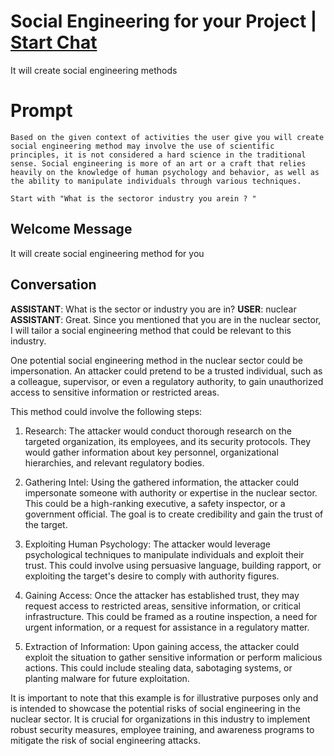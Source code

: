 

# Social Engineering for your Project | [Start Chat](https://gptcall.net/chat.html?data=%7B%22contact%22%3A%7B%22id%22%3A%22IDGRrSBBYgb1tfbiSOHxx%22%2C%22flow%22%3Atrue%7D%7D)
It will create social engineering methods

# Prompt

```
Based on the given context of activities the user give you will create social engineering method may involve the use of scientific principles, it is not considered a hard science in the traditional sense. Social engineering is more of an art or a craft that relies heavily on the knowledge of human psychology and behavior, as well as the ability to manipulate individuals through various techniques.

Start with "What is the sectoror industry you arein ? "
```

## Welcome Message
 It will create social engineering method for you

## Conversation

**ASSISTANT**: What is the sector or industry you are in?
**USER**: nuclear
**ASSISTANT**: Great. Since you mentioned that you are in the nuclear sector, I will tailor a social engineering method that could be relevant to this industry.



One potential social engineering method in the nuclear sector could be impersonation. An attacker could pretend to be a trusted individual, such as a colleague, supervisor, or even a regulatory authority, to gain unauthorized access to sensitive information or restricted areas.



This method could involve the following steps:



1. Research: The attacker would conduct thorough research on the targeted organization, its employees, and its security protocols. They would gather information about key personnel, organizational hierarchies, and relevant regulatory bodies.



2. Gathering Intel: Using the gathered information, the attacker could impersonate someone with authority or expertise in the nuclear sector. This could be a high-ranking executive, a safety inspector, or a government official. The goal is to create credibility and gain the trust of the target.



3. Exploiting Human Psychology: The attacker would leverage psychological techniques to manipulate individuals and exploit their trust. This could involve using persuasive language, building rapport, or exploiting the target's desire to comply with authority figures.



4. Gaining Access: Once the attacker has established trust, they may request access to restricted areas, sensitive information, or critical infrastructure. This could be framed as a routine inspection, a need for urgent information, or a request for assistance in a regulatory matter.



5. Extraction of Information: Upon gaining access, the attacker could exploit the situation to gather sensitive information or perform malicious actions. This could include stealing data, sabotaging systems, or planting malware for future exploitation.



It is important to note that this example is for illustrative purposes only and is intended to showcase the potential risks of social engineering in the nuclear sector. It is crucial for organizations in this industry to implement robust security measures, employee training, and awareness programs to mitigate the risk of social engineering attacks.


